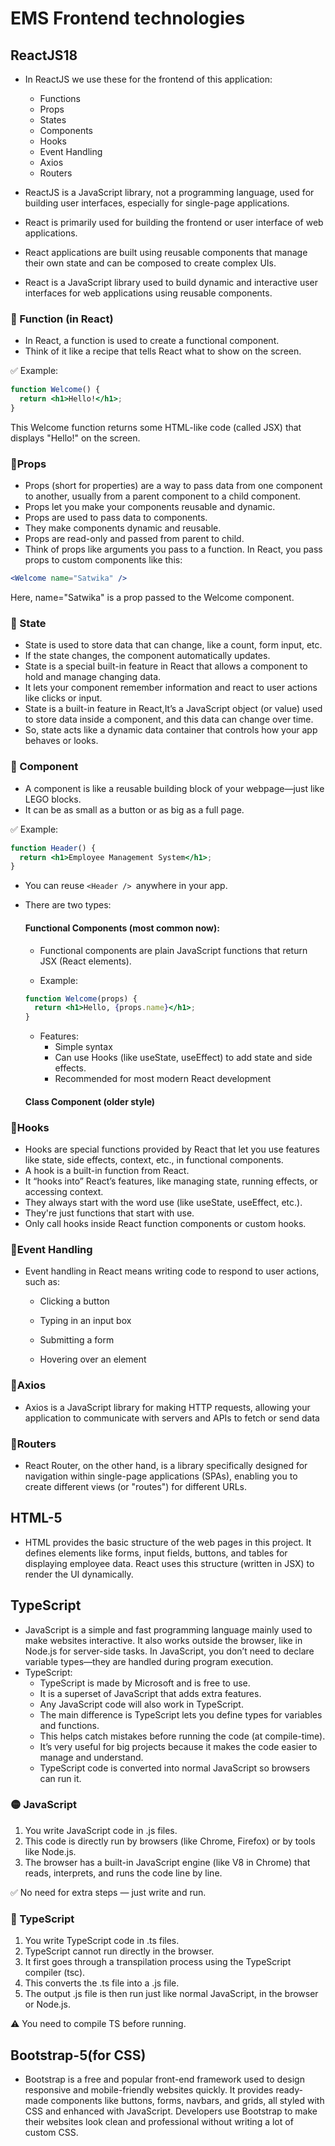 # EMS Frontend technologies

## ReactJS18

- In ReactJS we use these for the frontend of this application:
    - Functions
    - Props
    - States
    - Components
    - Hooks
    - Event Handling
    - Axios
    - Routers

- ReactJS is a JavaScript library, not a programming language, used for building user interfaces, especially for single-page applications.
- React is primarily used for building the frontend or user interface of web applications.
- React applications are built using reusable components that manage their own state and can be composed to create complex UIs.
- React is a JavaScript library used to build dynamic and interactive user interfaces for web applications using reusable components.

### 🔹 Function (in React)

- In React, a function is used to create a functional component.
- Think of it like a recipe that tells React what to show on the screen.

✅ Example:

```jsx
function Welcome() {
  return <h1>Hello!</h1>;
}
```

This Welcome function returns some HTML-like code (called JSX) that displays "Hello!" on the screen.

### 🔹Props

- Props (short for properties) are a way to pass data from one component to another, usually from a parent component to a child component.
- Props let you make your components reusable and dynamic.
- Props are used to pass data to components.
- They make components dynamic and reusable.
- Props are read-only and passed from parent to child.
- Think of props like arguments you pass to a function. In React, you pass props to custom components like this:

```jsx
<Welcome name="Satwika" />
```

Here, name="Satwika" is a prop passed to the Welcome component.



### 🔹 State

- State is used to store data that can change, like a count, form input, etc.
- If the state changes, the component automatically updates.
- State is a special built-in feature in React that allows a component to hold and manage changing data.
- It lets your component remember information and react to user actions like clicks or input.
- State is a built-in feature in React,It’s a JavaScript object (or value) used to store data inside a component, and this data can change over time.
- So, state acts like a dynamic data container that controls how your app behaves or looks.


### 🔹 Component

- A component is like a reusable building block of your webpage—just like LEGO blocks.
- It can be as small as a button or as big as a full page.

✅ Example:

```jsx
function Header() {
  return <h1>Employee Management System</h1>;
}
```

- You can reuse ```<Header /> ```anywhere in your app.
- There are two types:

  #### Functional Components (most common now):
  
  - Functional components are plain JavaScript functions that return JSX (React elements).


  - Example:
  ```jsx
  function Welcome(props) {
    return <h1>Hello, {props.name}</h1>;
  }
  ```
  - Features:
      - Simple syntax
      - Can use Hooks (like useState, useEffect) to add state and side effects.
      - Recommended for most modern React development

  #### Class Component (older style)



### 🔹Hooks

- Hooks are special functions provided by React that let you use features like state, side effects, context, etc., in functional components.
- A hook is a built-in function from React.
- It “hooks into” React’s features, like managing state, running effects, or accessing context.
- They always start with the word use (like useState, useEffect, etc.).
- They're just functions that start with use.
- Only call hooks inside React function components or custom hooks.


### 🔹Event Handling

- Event handling in React means writing code to respond to user actions, such as:

  - Clicking a button

  - Typing in an input box

  - Submitting a form

  - Hovering over an element

### 🔹Axios

-  Axios is a JavaScript library for making HTTP requests, allowing your application to communicate with servers and APIs to fetch or send data

### 🔹Routers

- React Router, on the other hand, is a library specifically designed for navigation within single-page applications (SPAs), enabling you to create different views (or "routes") for different URLs. 

## HTML-5

- HTML provides the basic structure of the web pages in this project. It defines elements like forms, input fields, buttons, and tables for displaying employee data. React uses this structure (written in JSX) to render the UI dynamically.

## TypeScript

- JavaScript is a simple and fast programming language mainly used to make websites interactive. It also works outside the browser, like in Node.js for server-side tasks. In JavaScript, you don’t need to declare variable types—they are handled during program execution.
- TypeScript:
  -  TypeScript is made by Microsoft and is free to use.
  -  It is a superset of JavaScript that adds extra features.
  -  Any JavaScript code will also work in TypeScript.
  -  The main difference is TypeScript lets you define types for variables and functions.
  -  This helps catch mistakes before running the code (at compile-time).
  -  It’s very useful for big projects because it makes the code easier to manage and understand.
  -  TypeScript code is converted into normal JavaScript so browsers can run it.

    
### 🟡 JavaScript 

1. You write JavaScript code in .js files.
2. This code is directly run by browsers (like Chrome, Firefox) or by tools like Node.js.
3. The browser has a built-in JavaScript engine (like V8 in Chrome) that reads, interprets, and runs the code line by line.

✅ No need for extra steps — just write and run.

### 🔵 TypeScript

1. You write TypeScript code in .ts files.
2. TypeScript cannot run directly in the browser.
3. It first goes through a transpilation process using the TypeScript compiler (tsc).
4. This converts the .ts file into a .js file.
5. The output .js file is then run just like normal JavaScript, in the browser or Node.js.

⚠️ You need to compile TS before running.

## Bootstrap-5(for CSS)

- Bootstrap is a free and popular front-end framework used to design responsive and mobile-friendly websites quickly. It provides ready-made components like buttons, forms, navbars, and grids, all styled with CSS and enhanced with JavaScript. Developers use Bootstrap to make their websites look clean and professional without writing a lot of custom CSS.
